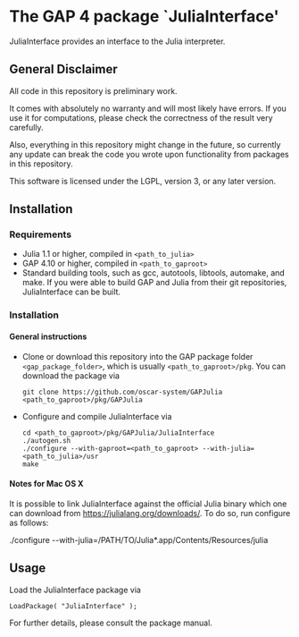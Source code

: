 # The GAP 4 package `JuliaInterface'

JuliaInterface provides an interface to the Julia interpreter.

## General Disclaimer

All code in this repository is preliminary work.

It comes with absolutely no warranty and will most likely have errors. If you use it for computations, please check the correctness of the result very carefully.

Also, everything in this repository might change in the future, so currently any update can break the code you wrote upon functionality from packages in this repository.

This software is licensed under the LGPL, version 3, or any later version.

## Installation

### Requirements

- Julia 1.1 or higher, compiled in `<path_to_julia>`
- GAP 4.10 or higher, compiled in `<path_to_gaproot>`
- Standard building tools, such as gcc, autotools, libtools, automake, and make.
  If you were able to build GAP and Julia from their git repositories, JuliaInterface
  can be built.

### Installation

#### General instructions

- Clone or download this repository into the GAP package folder `<gap_package_folder>`, which
  is usually `<path_to_gaproot>/pkg`. You can download the package via
  ```
  git clone https://github.com/oscar-system/GAPJulia <path_to_gaproot>/pkg/GAPJulia
  ```
- Configure and compile JuliaInterface via
  ```
  cd <path_to_gaproot>/pkg/GAPJulia/JuliaInterface
  ./autogen.sh
  ./configure --with-gaproot=<path_to_gaproot> --with-julia=<path_to_julia>/usr
  make
  ```

#### Notes for Mac OS X

It is possible to link JuliaInterface against the official Julia binary
which one can download from <https://julialang.org/downloads/>.
To do so, run configure as follows:

  ./configure --with-julia=/PATH/TO/Julia*.app/Contents/Resources/julia

## Usage

Load the JuliaInterface package via

    LoadPackage( "JuliaInterface" );

For further details, please consult the package manual.
